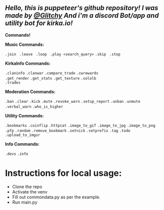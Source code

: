 ## _Hello, this is puppeteer's github repository! I was made by [@Glitchy]() And i'm a discord Bot/app and utility bot for kirka.io!_

**Commands!**

**Music Commands:**

`.join `
`.leave `
`.loop `
`.play <search_query>`
`.skip `
`.stop `

**KirkaInfo Commands:**

`.claninfo` 
`.clanwar`
`.compare_trade` 
`.cwrewards`  
`.get_render` 
`.get_stats` 
`.get_texture` 
`.sololb`  
`.trades` 

**Moderation Commands:**

`.ban`
`.clear`
`.kick`
`.mute`
`.revoke_warn`
`.setup_report`
`.unban`
`.unmute`
`.verbal_warn`
`.who_is_higher`

**Utility Commands:**

`.bookmarks`
`.coinflip`
`.httpcat`
`.image_to_gif` 
`.image_to_jpg` 
`.image_to_png` 
`.pfp` 
`.random` 
`.remove_bookmark`
`.setnick` 
`.setprefix` 
`.tag` 
`.todo` 
`.upload_to_imgur`

**Info Commands:**

`.devs`
`.info`

# Instructions for local usage:
- Clone the repo
- Activate the venv
- Fill out commondata.py as per the example.
- Run main.py
